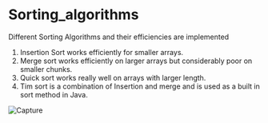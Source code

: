 # Sorting_algorithms
Different Sorting Algorithms and their efficiencies are implemented

1. Insertion Sort works efficiently for smaller arrays. 
2. Merge sort works efficiently on larger arrays but considerably poor on smaller chunks.
3. Quick sort works really well on arrays with larger length.
4. Tim sort is a combination of Insertion and merge and is used as a built in sort method in Java.

![Capture](https://user-images.githubusercontent.com/55843765/119134537-e236d780-ba5a-11eb-94d5-9bf5999154c3.PNG)
